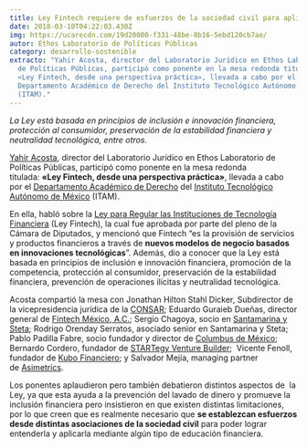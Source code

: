 ```yaml
---
title: Ley Fintech requiere de esfuerzos de la sociedad civil para aplicarse
date: 2018-03-10T04:22:03.430Z
img: https://ucarecdn.com/19d20000-f331-48be-8b16-5ebd120cb7ae/
autor: Ethos Laboratorio de Políticas Públicas
category: desarrollo-sostenible
extracto: "Yahir Acosta, director del Laboratorio Jurídico en Ethos Laboratorio
  de Políticas Públicas, participó como ponente en la mesa redonda titulada:
  «Ley Fintech, desde una perspectiva práctica», llevada a cabo por el
  Departamento Académico de Derecho del Instituto Tecnológico Autónomo de México
  (ITAM)."
---
```

*La Ley está basada en principios de inclusión e innovación financiera, protección al consumidor, preservación de la estabilidad financiera y neutralidad tecnológica, entre otros.*

[Yahir Acosta](https://www.ethos.org.mx/es/nosotros/equipo/yahir-acosta/), director del Laboratorio Jurídico en Ethos Laboratorio de Políticas Públicas, participó como ponente en la mesa redonda titulada: **«Ley Fintech, desde una perspectiva práctica»**, llevada a cabo por el [Departamento Académico de Derecho](http://departamentodederecho.itam.mx/) del [Instituto Tecnológico Autónomo de México](https://www.itam.mx/) (ITAM).

En ella, habló sobre la [Ley para Regular las Instituciones de Tecnología Financiera](http://www.dof.gob.mx/nota_detalle.php?codigo=5515623&fecha=09/03/2018) (Ley Fintech), la cual fue aprobada por parte del pleno de la Cámara de Diputados, y mencionó que Fintech “es la provisión de servicios y productos financieros a través de **nuevos modelos de negocio basados en innovaciones tecnológicas**”. Además, dio a conocer que la Ley está basada en principios de inclusión e innovación financiera, promoción de la competencia, protección al consumidor, preservación de la estabilidad financiera, prevención de operaciones ilícitas y neutralidad tecnológica.

Acosta compartió la mesa con Jonathan Hilton Stahl Dicker, Subdirector de la vicepresidencia jurídica de la [CONSAR](https://www.gob.mx/consar); Eduardo Guraieb Dueñas, director general de [Fintech México, A.C.](https://www.fintechmexico.org/); Sergio Chagoya, socio en [Santamarina y Steta](http://s-s.mx/site/); Rodrigo Orenday Serratos, asociado senior en Santamarina y Steta; Pablo Padilla Fabre, socio fundador y director de [Columbus de México](http://www.columbus.com.mx/); Bernardo Cordero, fundador de [STARTegy Venture Builder](https://www.crunchbase.com/organization/startegy-venture-builder);  Vicente Fenoll, fundador de [Kubo Financiero](https://www.kubofinanciero.com/); y Salvador Mejía, managing partner de [Asimetrics](http://www.asimetrics.net/).

Los ponentes aplaudieron pero también debatieron distintos aspectos de  la Ley, ya que esta ayuda a la prevención del lavado de dinero y promueve la inclusión financiera pero insistieron en que existen distintas limitaciones, por lo que creen que es realmente necesario que **se establezcan esfuerzos desde distintas asociaciones de la sociedad civil** para poder lograr entenderla y aplicarla mediante algún tipo de educación financiera.